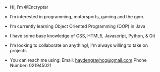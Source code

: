 - Hi, I’m @Encryptar

- I’m interested in programming, motorsports, gaming and the gym.

- I’m currently learning Object Oriented Programming (OOP) in Java

- I have some base knowledge of CSS, HTML5, Javascript, Python, & Git

- I’m looking to collaborate on anything!, I'm always willing to take on projects

- You can reach me using: 
  Email: haydengrayhcg@gmail.com
  Phone Number: 021945021 
